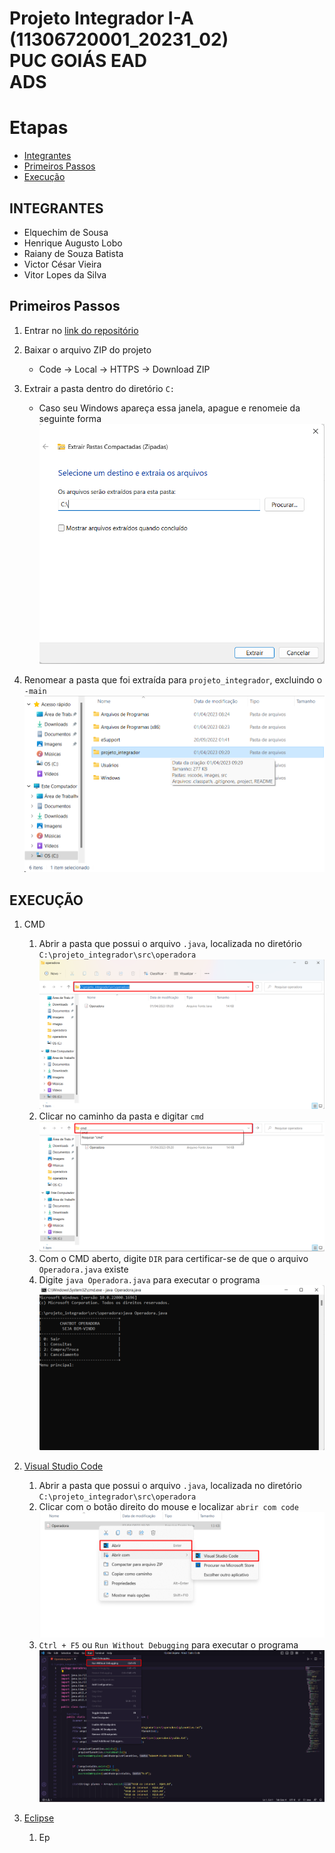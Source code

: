 Projeto Integrador I-A (11306720001_20231_02)  
PUC GOIÁS EAD  
ADS   
=======================================

# Etapas
  - [Integrantes](https://github.com/Henrique-182/projeto_integrador#integrantes)
  - [Primeiros Passos](https://github.com/Henrique-182/projeto_integrador/edit/main/README.md#primeiros-passos)
  - [Execução](https://github.com/Henrique-182/projeto_integrador#execu%C3%A7%C3%A3o)

## INTEGRANTES
  - Elquechim de Sousa
  - Henrique Augusto Lobo
  - Raiany de Souza Batista
  - Victor César Vieira
  - Vitor Lopes da Silva

## Primeiros Passos
  1. Entrar no [link do repositório](https://github.com/Henrique-182/projeto_integrador)
  
  2. Baixar o arquivo ZIP do projeto
      * Code -> Local -> HTTPS -> Download ZIP
      
  3. Extrair a pasta dentro do diretório `C:`
      * Caso seu Windows apareça essa janela, apague e renomeie da seguinte forma
      ![Renomear a Pasta](https://raw.githubusercontent.com/Henrique-182/projeto_integrador/main/images/instalacao1.png)      
  
  4. Renomear a pasta que foi extraída para `projeto_integrador`, excluindo o `-main`
   ![Renomear a Pasta](https://raw.githubusercontent.com/Henrique-182/projeto_integrador/main/images/instalacao2.png)

## EXECUÇÃO
  1. CMD
      1. Abrir a pasta que possui o arquivo `.java`, localizada no diretório `C:\projeto_integrador\src\operadora`
      ![Digitar CMD](https://raw.githubusercontent.com/Henrique-182/projeto_integrador/main/images/execucaoCMD1.png)
      2. Clicar no caminho da pasta e digitar `cmd`
      ![Digitar CMD](https://raw.githubusercontent.com/Henrique-182/projeto_integrador/main/images/execucaoCMD2.png)
      3. Com o CMD aberto, digite `DIR` para certificar-se de que o arquivo `Operadora.java` existe
      4. Digite `java Operadora.java` para executar o programa
      ![Digitar CMD](https://raw.githubusercontent.com/Henrique-182/projeto_integrador/main/images/execucaoCMD3.png)
      
  2. [Visual Studio Code](https://code.visualstudio.com/)
      1. Abrir a pasta que possui o arquivo `.java`, localizada no diretório `C:\projeto_integrador\src\operadora`
      2. Clicar com o botão direito do mouse e localizar `abrir com code`
      ![Digitar CMD](https://raw.githubusercontent.com/Henrique-182/projeto_integrador/main/images/execucaoVSCODE1.png)
      3. `Ctrl + F5` ou `Run Without Debugging` para executar o programa
      ![Digitar CMD](https://raw.githubusercontent.com/Henrique-182/projeto_integrador/main/images/execucaoVSCODE2.png)
      
  3. [Eclipse](https://www.eclipse.org/)
      1. Ep
  
